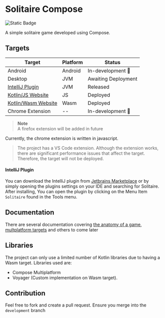 # Solitaire Compose

![Static Badge](https://img.shields.io/badge/1.9.20-purple?style=for-the-badge&logo=kotlin)

A simple solitaire game developed using Compose.


## Targets

| Target                                                                   | Platform | Status              |
|--------------------------------------------------------------------------|----------|---------------------|
| Android                                                                  | Android  | In-development 🔨   |
| Desktop                                                                  | JVM      | Awaiting Deployment |
| [IntelliJ Plugin](https://plugins.jetbrains.com/plugin/22697-solitaire)  | JVM      | Released            |
| [Kotlin/JS Website](https://bkmbigo.github.io/solitaire-compose/js)      | JS       | Deployed            |
| [Kotlin/Wasm Website](https://bkmbigo.github.io/solitaire-compose/wasm/) | Wasm     | Deployed            |
| Chrome Extension                                                         | --       | In-development 🔨   |

> **Note**  
> A firefox extension will be added in future
 
Currently, the chrome extension is written in javascript.

> The project has a VS Code extension. Although the extension works, there are significant performance issues that affect the target. Therefore, the target will not be deployed.

#### IntelliJ Plugin
You can download the IntelliJ plugin from [Jetbrains Marketplace](https://plugins.jetbrains.com/plugin/22697-solitaire) or by simply opening the plugins settings on your IDE and searching for Solitaire. After installing, You can open the plugin by clicking on the Menu Item `Solitaire` found in the Tools menu.

## Documentation

There are several documentation
covering [the anatomy of a game](docs/anatomy_of_the_game.md), [multplatform targets](docs/multiplatform_targets.md) and
others to come later

## Libraries

The project can only use a limited number of Kotlin libraries due to having a Wasm target. Libraries used are:

- Compose Multiplatform
- Voyager (Custom implementation on Wasm target).


## Contribution

Feel free to fork and create a pull request. Ensure you merge into the `development` branch 
